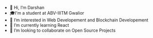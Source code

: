 - 👋 Hi, I’m Darshan 
- 🎓I'm a student at ABV-IIITM Gwalior
- 👀 I’m interested in Web Developement and Blockchain Developement
- 🌱 I’m currently learning React
- 💞️ I’m looking to collaborate on Open Source Projects
